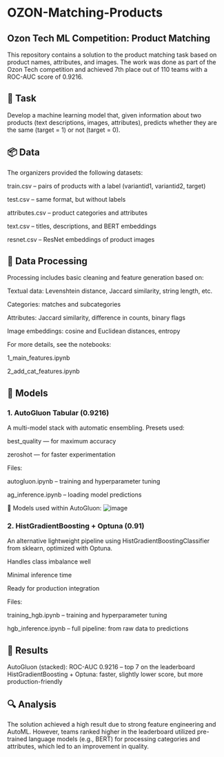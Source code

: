 # OZON-Matching-Products
## Ozon Tech ML Competition: Product Matching
This repository contains a solution to the product matching task based on product names, attributes, and images. The work was done as part of the Ozon Tech competition and achieved 7th place out of 110 teams with a ROC-AUC score of 0.9216.

## 🚀 Task
Develop a machine learning model that, given information about two products (text descriptions, images, attributes), predicts whether they are the same (target = 1) or not (target = 0).

## 📦 Data
The organizers provided the following datasets:

train.csv – pairs of products with a label (variantid1, variantid2, target)

test.csv – same format, but without labels

attributes.csv – product categories and attributes

text.csv – titles, descriptions, and BERT embeddings

resnet.csv – ResNet embeddings of product images

## 🔧 Data Processing
Processing includes basic cleaning and feature generation based on:

Textual data: Levenshtein distance, Jaccard similarity, string length, etc.

Categories: matches and subcategories

Attributes: Jaccard similarity, difference in counts, binary flags

Image embeddings: cosine and Euclidean distances, entropy

For more details, see the notebooks:

1_main_features.ipynb

2_add_cat_features.ipynb

## 🧠 Models
### 1. AutoGluon Tabular (0.9216)
A multi-model stack with automatic ensembling. Presets used:

best_quality — for maximum accuracy

zeroshot — for faster experimentation

Files:

autogluon.ipynb – training and hyperparameter tuning

ag_inference.ipynb – loading model predictions

📸 Models used within AutoGluon:
![image](https://github.com/user-attachments/assets/02dd26a5-79e8-48d6-b932-ed624a16e689)


### 2. HistGradientBoosting + Optuna (0.91)
An alternative lightweight pipeline using HistGradientBoostingClassifier from sklearn, optimized with Optuna.

Handles class imbalance well

Minimal inference time

Ready for production integration

Files:

training_hgb.ipynb – training and hyperparameter tuning

hgb_inference.ipynb – full pipeline: from raw data to predictions

## 🏁 Results
AutoGluon (stacked): ROC-AUC 0.9216 – top 7 on the leaderboard
HistGradientBoosting + Optuna: faster, slightly lower score, but more production-friendly

## 🔍 Analysis
The solution achieved a high result due to strong feature engineering and AutoML. However, teams ranked higher in the leaderboard utilized pre-trained language models (e.g., BERT) for processing categories and attributes, which led to an improvement in quality.
